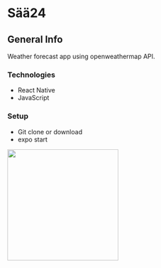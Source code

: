 
# Sää24



## General Info
Weather forecast app using openweathermap API.

### Technologies

* React Native
* JavaScript


### Setup

* Git clone or download
* expo start
<img src="https://user-images.githubusercontent.com/51227125/68129949-2dde6a80-ff23-11e9-934e-bfbd80b3a76c.png" width="250"/>
